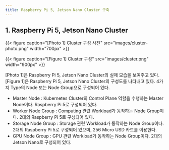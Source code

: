```yaml
---
title: Raspberry Pi 5, Jetson Nano Cluster 구축
---
```


## 1. Raspberry Pi 5, Jetson Nano Cluster

{{< figure caption="[Photo 1] Cluster 구성 사진" src="images/cluster-photo.png" width="700px" >}}

{{< figure caption="[Figure 1] Cluster 구성" src="images/cluster.png" width="900px" >}}

[Photo 1]은 Raspberry Pi 5, Jetson Nano Cluster의 실제 모습을 보여주고 있다. [Figure 1]은 Raspberry Pi 5, Jetson Nano Cluster의 구성도를 나타내고 있다. 4가지 Type의 Node 또는 Node Group으로 구성되어 있다. 

* Master Node : Kubernetes Cluster의 Control Plane 역할을 수행하는 Master Node이다. Raspberry Pi 5로 구성되어 있다.
* Worker Node Group : Computing 관련 Workload가 동작하는 Node Group이다. 2대의 Raspberry Pi 5로 구성되어 있다.
* Storage Node Group : Storage 관련 Workload가 동작하는 Node Group이다. 2대의 Raspberry Pi 5로 구성되어 있으며, 256 Micro USD 카드를 이용한다.
* GPU Node Group : GPU 관련 Workload가 동작하는 Node Group이다. 2대의 Jetson Nano로 구성되어 있다.